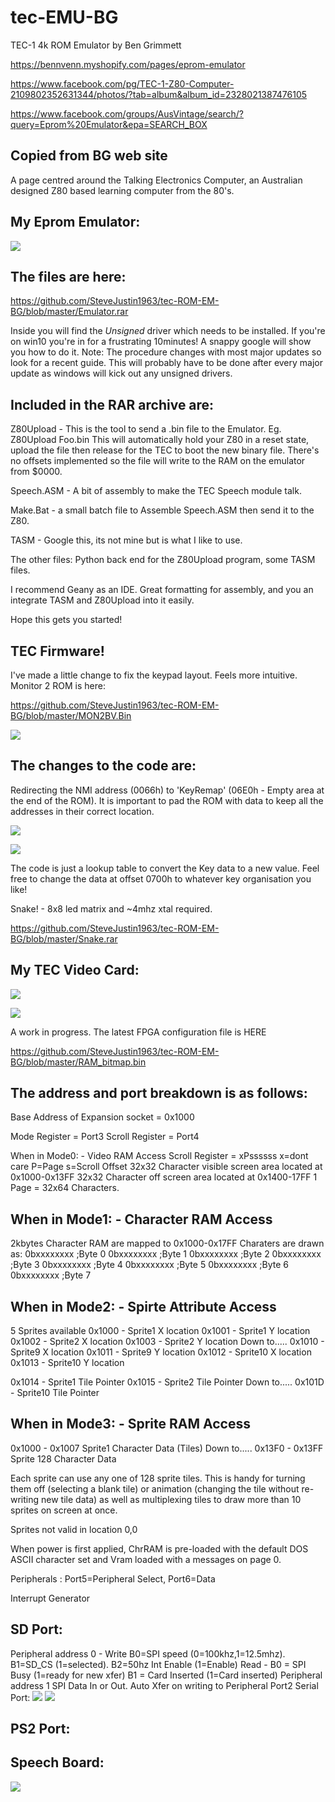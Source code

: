 # tec-EMU-BG
TEC-1 4k ROM Emulator by Ben Grimmett

https://bennvenn.myshopify.com/pages/eprom-emulator

https://www.facebook.com/pg/TEC-1-Z80-Computer-2109802352631344/photos/?tab=album&album_id=2328021387476105

https://www.facebook.com/groups/AusVintage/search/?query=Eprom%20Emulator&epa=SEARCH_BOX

## Copied from BG web site

A page centred around the Talking Electronics Computer, an Australian designed Z80 based learning computer from the 80's.

## My Eprom Emulator:

![](https://github.com/SteveJustin1963/tec-ROM-EM-BG/blob/master/pics/EPROMemu_large.jpg)


## The files are here:

https://github.com/SteveJustin1963/tec-ROM-EM-BG/blob/master/Emulator.rar

Inside you will find the *Unsigned* driver which needs to be installed. If you're on win10 you're in for a frustrating 10minutes! A snappy google will show you how to do it. Note: The procedure changes with most major updates so look for a recent guide. This will probably have to be done after every major update as windows will kick out any unsigned drivers.

## Included in the RAR archive are:

Z80Upload - This is the tool to send a .bin file to the Emulator. Eg. Z80Upload Foo.bin This will automatically hold your Z80 in a reset state, upload the file then release for the TEC to boot the new binary file. There's no offsets implemented so the file will write to the RAM on the emulator from $0000. 

Speech.ASM - A bit of assembly to make the TEC Speech module talk.

Make.Bat - a small batch file to Assemble Speech.ASM then send it to the Z80.

TASM - Google this, its not mine but is what I like to use.

The other files: Python back end for the Z80Upload program, some TASM files.

I recommend Geany as an IDE. Great formatting for assembly, and you an integrate TASM and Z80Upload into it easily.

Hope this gets you started!


## TEC Firmware!

I've made a little change to fix the keypad layout. Feels more intuitive. Monitor 2 ROM is here:

https://github.com/SteveJustin1963/tec-ROM-EM-BG/blob/master/MON2BV.Bin

![](https://github.com/SteveJustin1963/tec-ROM-EM-BG/blob/master/pics/NewKeypad_large.jpg)

## The changes to the code are:

Redirecting the NMI address (0066h) to 'KeyRemap' (06E0h - Empty area at the end of the ROM). It is important to pad the ROM with data to keep all the addresses in their correct location.

![](https://github.com/SteveJustin1963/tec-ROM-EM-BG/blob/master/pics/NMI_large.jpg)

![](https://github.com/SteveJustin1963/tec-ROM-EM-BG/blob/master/pics/KeyRemap_a10da5b3-1169-4591-a98e-7edc09a49bbc_large.jpg)

The code is just a lookup table to convert the Key data to a new value. Feel free to change the data at offset 0700h to whatever key organisation you like!

Snake! - 8x8 led matrix and ~4mhz xtal required.

https://github.com/SteveJustin1963/tec-ROM-EM-BG/blob/master/Snake.rar
 

## My TEC Video Card:

![](https://github.com/SteveJustin1963/tec-ROM-EM-BG/blob/master/pics/TEC1D_8x8_large.jpg)

![](https://github.com/SteveJustin1963/tec-ROM-EM-BG/blob/master/pics/space_large.jpg)


A work in progress. The latest FPGA configuration file is HERE

https://github.com/SteveJustin1963/tec-ROM-EM-BG/blob/master/RAM_bitmap.bin

## The address and port breakdown is as follows:

Base Address of Expansion socket = 0x1000

Mode Register = Port3
Scroll Register = Port4

When in Mode0: - Video RAM Access
Scroll Register = xPssssss
x=dont care
P=Page
s=Scroll Offset
32x32 Character visible screen area located at 0x1000-0x13FF
32x32 Character off screen area located at 0x1400-17FF
1 Page = 32x64 Characters.

## When in Mode1: - Character RAM Access
2kbytes Character RAM are mapped to 0x1000-0x17FF
Charaters are drawn as:
0bxxxxxxxx ;Byte 0
0bxxxxxxxx ;Byte 1
0bxxxxxxxx ;Byte 2
0bxxxxxxxx ;Byte 3
0bxxxxxxxx ;Byte 4
0bxxxxxxxx ;Byte 5
0bxxxxxxxx ;Byte 6
0bxxxxxxxx ;Byte 7

## When in Mode2: - Spirte Attribute Access
5 Sprites available
0x1000 - Sprite1 X location
0x1001 - Sprite1 Y location
0x1002 - Sprite2 X location
0x1003 - Sprite2 Y location
Down to.....
0x1010 - Sprite9 X location
0x1011 - Sprite9 Y location
0x1012 - Sprite10 X location
0x1013 - Sprite10 Y location

0x1014 - Sprite1 Tile Pointer
0x1015 - Sprite2 Tile Pointer
Down to.....
0x101D - Sprite10 Tile Pointer

## When in Mode3: - Sprite RAM Access
0x1000 - 0x1007 Sprite1 Character Data (Tiles)
Down to.....
0x13F0 - 0x13FF Sprite 128 Character Data

Each sprite can use any one of 128 sprite tiles. This is handy for turning them off (selecting a blank tile) or animation (changing the tile without re-writing new tile data) as well as multiplexing tiles to draw more than 10 sprites on screen at once.

Sprites not valid in location 0,0

When power is first applied, ChrRAM is pre-loaded with the default DOS ASCII character set and Vram loaded with a messages on page 0. 

Peripherals : Port5=Peripheral Select, Port6=Data

Interrupt Generator

## SD Port:

Peripheral address 0 - Write
B0=SPI speed (0=100khz,1=12.5mhz).
B1=SD_CS (1=selected).
B2=50hz Int Enable (1=Enable)
Read -
B0 = SPI Busy (1=ready for new xfer)
B1 = Card Inserted (1=Card inserted)
Peripheral address 1
SPI Data In or Out. Auto Xfer on writing to Peripheral Port2
Serial Port:
![](https://github.com/SteveJustin1963/tec-ROM-EM-BG/blob/master/pics/49620918_10155966840465869_8317473652132020224_n.jpg)
![](https://github.com/SteveJustin1963/tec-ROM-EM-BG/blob/master/pics/50416223_10155988682225869_3778409522020745216_n.jpg)

## PS2 Port:

## Speech Board:
![](https://github.com/SteveJustin1963/tec-ROM-EM-BG/blob/master/pics/speech_large.jpg)

